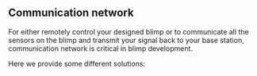 

## Communication network

For either remotely control your designed blimp or to communicate all the sensors on the blimp and transmit your signal back to your base station, communication network is critical in blimp development.

Here we provide some different solutions:





